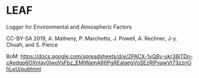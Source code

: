 # LEAF
Logger for Environmental and Atmospheric Factors

CC-BY-SA 2019, A. Matheny, P. Marchetto, J. Powell, A. Rechner, J-y. Chuah, and S. Pierce

BoM: https://docs.google.com/spreadsheets/d/e/2PACX-1vQ8v-ukr38iTDn-cAedqp6OXnIay0lwoVsFbz_EMlWamA66PgREalaegVoSEzRlPvawVt73zznOhLpU/pubhtml
